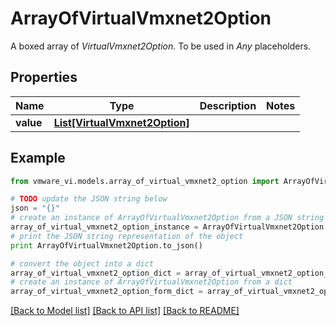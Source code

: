 # ArrayOfVirtualVmxnet2Option

A boxed array of *VirtualVmxnet2Option*. To be used in *Any* placeholders. 

## Properties
Name | Type | Description | Notes
------------ | ------------- | ------------- | -------------
**value** | [**List[VirtualVmxnet2Option]**](VirtualVmxnet2Option.md) |  | 

## Example

```python
from vmware_vi.models.array_of_virtual_vmxnet2_option import ArrayOfVirtualVmxnet2Option

# TODO update the JSON string below
json = "{}"
# create an instance of ArrayOfVirtualVmxnet2Option from a JSON string
array_of_virtual_vmxnet2_option_instance = ArrayOfVirtualVmxnet2Option.from_json(json)
# print the JSON string representation of the object
print ArrayOfVirtualVmxnet2Option.to_json()

# convert the object into a dict
array_of_virtual_vmxnet2_option_dict = array_of_virtual_vmxnet2_option_instance.to_dict()
# create an instance of ArrayOfVirtualVmxnet2Option from a dict
array_of_virtual_vmxnet2_option_form_dict = array_of_virtual_vmxnet2_option.from_dict(array_of_virtual_vmxnet2_option_dict)
```
[[Back to Model list]](../README.md#documentation-for-models) [[Back to API list]](../README.md#documentation-for-api-endpoints) [[Back to README]](../README.md)



